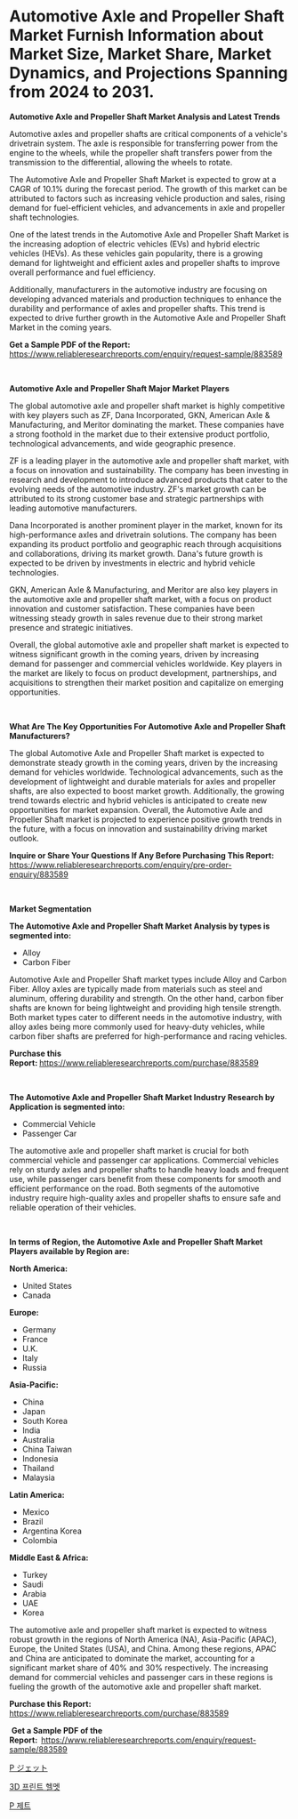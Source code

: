 <p><h1>Automotive Axle and Propeller Shaft Market Furnish Information about Market Size, Market Share, Market Dynamics, and Projections Spanning from 2024 to 2031.</h1></p><p><strong>Automotive Axle and Propeller Shaft Market Analysis and Latest Trends</strong></p>
<p><p>Automotive axles and propeller shafts are critical components of a vehicle's drivetrain system. The axle is responsible for transferring power from the engine to the wheels, while the propeller shaft transfers power from the transmission to the differential, allowing the wheels to rotate.</p><p>The Automotive Axle and Propeller Shaft Market is expected to grow at a CAGR of 10.1% during the forecast period. The growth of this market can be attributed to factors such as increasing vehicle production and sales, rising demand for fuel-efficient vehicles, and advancements in axle and propeller shaft technologies.</p><p>One of the latest trends in the Automotive Axle and Propeller Shaft Market is the increasing adoption of electric vehicles (EVs) and hybrid electric vehicles (HEVs). As these vehicles gain popularity, there is a growing demand for lightweight and efficient axles and propeller shafts to improve overall performance and fuel efficiency.</p><p>Additionally, manufacturers in the automotive industry are focusing on developing advanced materials and production techniques to enhance the durability and performance of axles and propeller shafts. This trend is expected to drive further growth in the Automotive Axle and Propeller Shaft Market in the coming years.</p></p>
<p><strong>Get a Sample PDF of the Report:&nbsp;</strong> <a href="https://www.reliableresearchreports.com/enquiry/request-sample/883589">https://www.reliableresearchreports.com/enquiry/request-sample/883589</a></p>
<p>&nbsp;</p>
<p><strong>Automotive Axle and Propeller Shaft Major Market Players</strong></p>
<p><p>The global automotive axle and propeller shaft market is highly competitive with key players such as ZF, Dana Incorporated, GKN, American Axle & Manufacturing, and Meritor dominating the market. These companies have a strong foothold in the market due to their extensive product portfolio, technological advancements, and wide geographic presence.</p><p>ZF is a leading player in the automotive axle and propeller shaft market, with a focus on innovation and sustainability. The company has been investing in research and development to introduce advanced products that cater to the evolving needs of the automotive industry. ZF's market growth can be attributed to its strong customer base and strategic partnerships with leading automotive manufacturers.</p><p>Dana Incorporated is another prominent player in the market, known for its high-performance axles and drivetrain solutions. The company has been expanding its product portfolio and geographic reach through acquisitions and collaborations, driving its market growth. Dana's future growth is expected to be driven by investments in electric and hybrid vehicle technologies.</p><p>GKN, American Axle & Manufacturing, and Meritor are also key players in the automotive axle and propeller shaft market, with a focus on product innovation and customer satisfaction. These companies have been witnessing steady growth in sales revenue due to their strong market presence and strategic initiatives.</p><p>Overall, the global automotive axle and propeller shaft market is expected to witness significant growth in the coming years, driven by increasing demand for passenger and commercial vehicles worldwide. Key players in the market are likely to focus on product development, partnerships, and acquisitions to strengthen their market position and capitalize on emerging opportunities.</p></p>
<p>&nbsp;</p>
<p><strong>What Are The Key Opportunities For Automotive Axle and Propeller Shaft Manufacturers?</strong></p>
<p><p>The global Automotive Axle and Propeller Shaft market is expected to demonstrate steady growth in the coming years, driven by the increasing demand for vehicles worldwide. Technological advancements, such as the development of lightweight and durable materials for axles and propeller shafts, are also expected to boost market growth. Additionally, the growing trend towards electric and hybrid vehicles is anticipated to create new opportunities for market expansion. Overall, the Automotive Axle and Propeller Shaft market is projected to experience positive growth trends in the future, with a focus on innovation and sustainability driving market outlook.</p></p>
<p><strong>Inquire or Share Your Questions If Any Before Purchasing This Report:</strong> <a href="https://www.reliableresearchreports.com/enquiry/pre-order-enquiry/883589">https://www.reliableresearchreports.com/enquiry/pre-order-enquiry/883589</a></p>
<p>&nbsp;</p>
<p><strong>Market Segmentation</strong></p>
<p><strong>The Automotive Axle and Propeller Shaft Market Analysis by types is segmented into:</strong></p>
<p><ul><li>Alloy</li><li>Carbon Fiber</li></ul></p>
<p><p>Automotive Axle and Propeller Shaft market types include Alloy and Carbon Fiber. Alloy axles are typically made from materials such as steel and aluminum, offering durability and strength. On the other hand, carbon fiber shafts are known for being lightweight and providing high tensile strength. Both market types cater to different needs in the automotive industry, with alloy axles being more commonly used for heavy-duty vehicles, while carbon fiber shafts are preferred for high-performance and racing vehicles.</p></p>
<p><strong>Purchase this Report:&nbsp;</strong><a href="https://www.reliableresearchreports.com/purchase/883589">https://www.reliableresearchreports.com/purchase/883589</a></p>
<p>&nbsp;</p>
<p><strong>The Automotive Axle and Propeller Shaft Market Industry Research by Application is segmented into:</strong></p>
<p><ul><li>Commercial Vehicle</li><li>Passenger Car</li></ul></p>
<p><p>The automotive axle and propeller shaft market is crucial for both commercial vehicle and passenger car applications. Commercial vehicles rely on sturdy axles and propeller shafts to handle heavy loads and frequent use, while passenger cars benefit from these components for smooth and efficient performance on the road. Both segments of the automotive industry require high-quality axles and propeller shafts to ensure safe and reliable operation of their vehicles.</p></p>
<p>&nbsp;</p>
<p><strong>In terms of Region, the Automotive Axle and Propeller Shaft Market Players available by Region are:</strong></p>
<p>
    <p> <strong> North America: </strong>
        <ul>
            <li>United States</li>
            <li>Canada</li>
        </ul>
        </p> 
    <p> <strong> Europe: </strong>
        <ul>
            <li>Germany</li>
            <li>France</li>
            <li>U.K.</li>
            <li>Italy</li>
            <li>Russia</li>
        </ul>
        </p> 
    <p> <strong> Asia-Pacific: </strong>
        <ul>
            <li>China</li>
            <li>Japan</li>
            <li>South Korea</li>
            <li>India</li>
            <li>Australia</li>
            <li>China Taiwan</li>
            <li>Indonesia</li>
            <li>Thailand</li>
            <li>Malaysia</li>
        </ul>
        </p> 
    <p> <strong> Latin America: </strong>
        <ul>
            <li>Mexico</li>
            <li>Brazil</li>
            <li>Argentina Korea</li>
            <li>Colombia</li>
        </ul>
        </p> 
    <p> <strong> Middle East & Africa: </strong>
        <ul>
            <li>Turkey</li>
            <li>Saudi</li>
            <li>Arabia</li>
            <li>UAE</li>
            <li>Korea</li>
        </ul>
    </p>
    </p>
<p><p>The automotive axle and propeller shaft market is expected to witness robust growth in the regions of North America (NA), Asia-Pacific (APAC), Europe, the United States (USA), and China. Among these regions, APAC and China are anticipated to dominate the market, accounting for a significant market share of 40% and 30% respectively. The increasing demand for commercial vehicles and passenger cars in these regions is fueling the growth of the automotive axle and propeller shaft market.</p></p>
<p><strong>Purchase this Report: </strong><a href="https://www.reliableresearchreports.com/purchase/883589">https://www.reliableresearchreports.com/purchase/883589</a></p>
<p>&nbsp;<strong>Get a Sample PDF of the Report:&nbsp;&nbsp;</strong><a href="https://www.reliableresearchreports.com/enquiry/request-sample/883589">https://www.reliableresearchreports.com/enquiry/request-sample/883589</a></p>
<p><strong></strong></p>
<p><p><a href="https://medium.com/@janaflo/%E6%AC%A1%E3%81%AE%E6%96%87%E3%82%92%E6%97%A5%E6%9C%AC%E8%AA%9E%E3%81%AB%E7%BF%BB%E8%A8%B3%E3%81%97%E3%81%A6%E3%81%8F%E3%81%A0%E3%81%95%E3%81%84-%E5%B8%82%E5%A0%B4%E5%88%86%E6%9E%90-%E3%82%B0%E3%83%AD%E3%83%BC%E3%83%90%E3%83%AB%E6%A5%AD%E7%95%8C%E3%81%AE%E8%A6%8B%E9%80%9A%E3%81%97%E3%81%A8%E4%BA%88%E6%B8%AC-2024%E5%B9%B4-2031%E5%B9%B4-4e6e67c1c7b6">P ジェット</a></p><p><a href="https://medium.com/@gerry_almeida/2024%EB%85%84%EB%B6%80%ED%84%B0-2031%EB%85%84%EA%B9%8C%EC%A7%80%EC%9D%98-%EA%B8%B0%EA%B0%84%EC%9D%84-%EC%9C%84%ED%95%9C-3d-%ED%94%84%EB%A6%B0%ED%8C%85-%ED%97%AC%EB%A9%A7-%EC%8B%9C%EC%9E%A5-%EB%B6%84%EC%84%9D-%EB%B0%8F-%EA%B7%9C%EB%AA%A8-%EC%98%88%EC%B8%A1-68008bcb0d7b">3D 프린트 헬멧</a></p><p><a href="https://medium.com/@elliottlenningoip9vprgu3v/p-jet-market-%EC%84%B1%EA%B3%B5%EC%9D%84-%EC%9C%84%ED%95%9C-%EB%B9%84%EC%A6%88%EB%8B%88%EC%8A%A4-%EC%A0%84%EB%9E%B5-%EC%98%88%EC%B8%A1%EC%9D%98-%EC%97%B4%EC%87%A0-2031%EB%85%84%EA%B9%8C%EC%A7%80-c39841b2eb1e">P 제트</a></p></p>